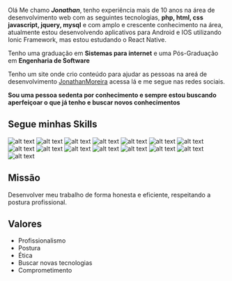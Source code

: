 Olá Me chamo ***Jonathan***, tenho experiência mais de 10 anos na área de desenvolvimento web com as seguintes tecnologias, **php, html, css javascript, jquery, mysql** e com amplo e crescente conhecimento na área, atualmente estou desenvolvendo aplicativos para Android e IOS utilizando Ionic Framework, mas estou estudando o React Native.

Tenho uma graduação em **Sistemas para internet** e uma Pós-Graduação em **Engenharia de Software**

Tenho um site onde crio conteúdo para ajudar as pessoas na areá de desenvolvimento [JonathanMoreira](https://jonathanmoreira.com.br/) acessa lá e me segue nas redes sociais.

**Sou uma pessoa sedenta por conhecimento e sempre estou buscando aperfeiçoar o que já tenho e buscar novos conhecimentos**

## Segue minhas Skills 

![alt text](https://img.shields.io/badge/-HTML-orange)
![alt text](https://img.shields.io/badge/-CSS-blue)
![alt text](https://img.shields.io/badge/-Javascript-yellow)
![alt text](https://img.shields.io/badge/Bootstrap%20-563d7c)
![alt text](https://img.shields.io/badge/-Jquery-blue)
![alt text](https://img.shields.io/badge/-PHP-777bb3)
![alt text](https://img.shields.io/badge/MY%20SQL-777bb3)
![alt text](http://img.shields.io/badge/SQL%20SERVER-dc2823)
![alt text](https://img.shields.io/badge/Photoshop-001d35)
![alt text](https://img.shields.io/badge/Codeigniter-e74122)
![alt text](https://img.shields.io/badge/ScriptCase-537cbc)
![alt text](https://img.shields.io/badge/Ionic%20Framework-4586f8)
![alt text](https://img.shields.io/badge/AJAX-4586f8)
![alt text](https://img.shields.io/badge/Angular-be002e)
![alt text](https://img.shields.io/badge/Visual%20Studio%20Code-259ee2)

## Missão
Desenvolver meu trabalho de forma honesta e eficiente, respeitando a postura profissional.

## Valores
- Profissionalismo
- Postura
- Ética
- Buscar novas tecnologias
- Comprometimento

<!--
**brambati/brambati** is a ✨ _special_ ✨ repository because its `README.md` (this file) appears on your GitHub profile.

Here are some ideas to get you started:

- 🔭 I’m currently working on ...
- 🌱 I’m currently learning ...
- 👯 I’m looking to collaborate on ...
- 🤔 I’m looking for help with ...
- 💬 Ask me about ...
- 📫 How to reach me: ...
- 😄 Pronouns: ...
- ⚡ Fun fact: ...
-->
